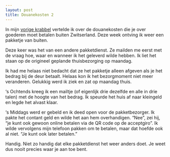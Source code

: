```yaml
---
layout: post
title: Douanekosten 2
---
```


In mijn [vorige krabbel](https://roaldin.ch/douanekosten/) vertelde ik over de douanekosten die je over goederen moet betalen buiten Zwitserland. Deze week ontving ik weer een pakketje van buiten.

Deze keer was het van een andere pakketdienst. Ze mailden me eerst met de vraag hoe, waar en wanneer ik het geleverd wilde hebben. Ik liet het staan op de origineel geplande thuisbezorging op maandag.

Ik had me helaas niet bedacht dat ze het pakketje alleen afgeven als je het bedrag bij de deur betaalt. Helaas kon ik het bezorgmoment niet meer veranderen. Gelukkig werd ik ziek en zat op maandag thuis.

‘s Ochtends kreeg ik een mailtje (of eigenlijk drie dezelfde en alle in drie talen) met de hoogte van het bedrag. Ik speurde het huis af naar kleingeld en legde het alvast klaar.

‘s Middags werd er gebeld en ik deed open voor de pakketbezorger. Ik pakte het contant geld en wilde het aan hem overhandigen. “Nee”, zei hij, “je kunt ook gewoon online betalen via de QR code op de acceptgiro”. Ik wilde vervolgens mijn telefoon pakken om te betalen, maar dat hoefde ook al niet. “Je kunt ook later betalen.”

Handig. Niet zo handig dat elke pakketdienst het weer anders doet. Je weet dus nooit precies waar je aan toe bent.
